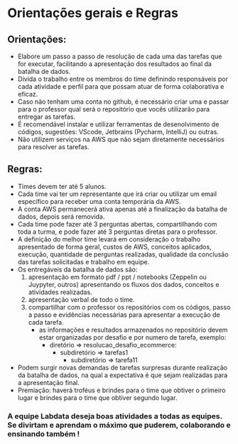 # Orientações gerais e Regras

## Orientações:
   - Elabore um passo a passo de resolução de cada uma das tarefas que for executar, facilitando a apresentação dos resultados ao final da batalha de dados.  
   - Divida o trabalho entre os membros do time definindo responsáveis por cada atividade e perfil para que possam atuar de forma colaborativa e eficaz.
   - Caso não tenham uma conta no github, é necessário criar uma e passar para o professor qual será o repositório que vocês utilizarão para entregar as tarefas.
   - É recomendável instalar e utilizar ferramentas de desenolvimento de códigos, sugestões: VScode, Jetbrains (Pycharm, IntelliJ) ou outras.
   - Não utilizem serviços na AWS que não sejam diretamente necessários para resolver as tarefas.

## Regras:
   - Times devem ter até 5 alunos.
   - Cada time vai ter um representante que irá criar ou utilizar um email específico para receber uma conta temporária da AWS.
   - A conta AWS permanecerá ativa apenas até a finalização da batalha de dados, depois será removida.
   - Cada time pode fazer até 3 perguntas abertas, compartilhando com toda a turma, e pode fazer até 3 perguntas diretas para o professor.
   - A definição do melhor time levará em consideração o trabalho apresentado de forma geral, custos de AWS, conceitos aplicados, execução, quantidade de perguntas realizadas, qualidade da conclusão das tarefas solicitadas e trabalho em equipe.
   - Os entregáveis da batalha de dados são: 
     1) apresentação em formato pdf / ppt / notebooks (Zeppelin ou Juypyter, outros) apresentando os fluxos dos dados, conceitos e atividades realizadas. 
     2) apresentação verbal de todo o time. 
     3) compartilhar com o professor os repositórios com os códigos, passo a passo e evidências necessárias para apresentar a execução de cada tarefa.
        - as informações e resultados armazenados no repositório devem estar organizadas por desafio e por numero de tarefa, exemplo: 
            - diretório => resolucao_desafio_ecommerce:
                - subdiretório => tarefas1
                    - subdiretório => tarefa11   
   - Podem surgir novas demandas de tarefas surpresas durante realização da batalha de dados, na qual a expectativa é que sejam realizadas para a apresentação final.
   - Premiação: haverá troféus e brindes para o time que obtiver o primeiro lugar e brindes para o time que obtiver segundo lugar. 

### A equipe Labdata deseja boas atividades a todas as equipes. Se divirtam e aprendam o máximo que puderem, colaborando e ensinando também !
